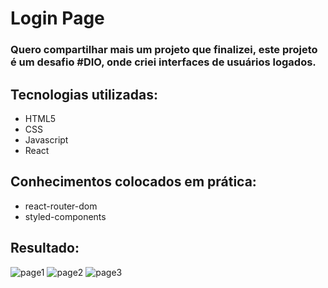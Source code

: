 # Login Page

### Quero compartilhar mais um projeto que finalizei, este projeto é um desafio #DIO, onde criei interfaces de usuários logados.

## Tecnologias utilizadas:
- HTML5
- CSS
- Javascript
- React

## Conhecimentos colocados em prática:

- react-router-dom
- styled-components
 

## Resultado:

![page1](https://github.com/user-attachments/assets/12c11b7f-101f-414a-8d2f-494080612b37)
![page2](https://github.com/user-attachments/assets/a69c9a1b-6f45-4f5c-998f-28b992c8faf3)
![page3](https://github.com/user-attachments/assets/374f8707-4968-4bf4-ba9b-743a89bf01ea)
